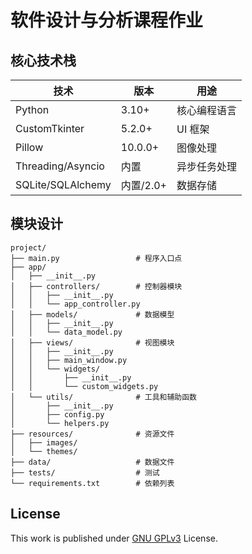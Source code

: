 # 软件设计与分析课程作业

## 核心技术栈

| 技术              | 版本      | 用途         |
| ----------------- | --------- | ------------ |
| Python            | 3.10+     | 核心编程语言 |
| CustomTkinter     | 5.2.0+    | UI 框架      |
| Pillow            | 10.0.0+   | 图像处理     |
| Threading/Asyncio | 内置      | 异步任务处理 |
| SQLite/SQLAlchemy | 内置/2.0+ | 数据存储     |

## 模块设计

```
project/
├── main.py                 # 程序入口点
├── app/
│   ├── __init__.py
│   ├── controllers/        # 控制器模块
│   │   ├── __init__.py
│   │   └── app_controller.py
│   ├── models/             # 数据模型
│   │   ├── __init__.py
│   │   └── data_model.py
│   ├── views/              # 视图模块
│   │   ├── __init__.py
│   │   ├── main_window.py
│   │   └── widgets/
│   │       ├── __init__.py
│   │       └── custom_widgets.py
│   └── utils/              # 工具和辅助函数
│       ├── __init__.py
│       ├── config.py
│       └── helpers.py
├── resources/              # 资源文件
│   ├── images/
│   └── themes/
├── data/                   # 数据文件
├── tests/                  # 测试
└── requirements.txt        # 依赖列表
```

## License
This work is published under [GNU GPLv3][GPLv3] License.

[GPLv3]: LICENSE
